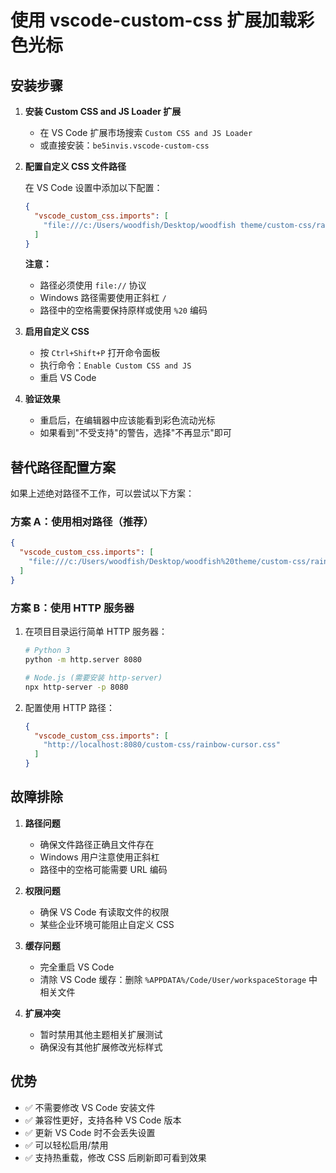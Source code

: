 # 使用 vscode-custom-css 扩展加载彩色光标

## 安装步骤

1. **安装 Custom CSS and JS Loader 扩展**
   - 在 VS Code 扩展市场搜索 `Custom CSS and JS Loader`
   - 或直接安装：`be5invis.vscode-custom-css`

2. **配置自定义 CSS 文件路径**
   
   在 VS Code 设置中添加以下配置：

   ```json
   {
     "vscode_custom_css.imports": [
       "file:///c:/Users/woodfish/Desktop/woodfish theme/custom-css/rainbow-cursor.css"
     ]
   }
   ```

   **注意：** 
   - 路径必须使用 `file://` 协议
   - Windows 路径需要使用正斜杠 `/`
   - 路径中的空格需要保持原样或使用 `%20` 编码

3. **启用自定义 CSS**
   - 按 `Ctrl+Shift+P` 打开命令面板
   - 执行命令：`Enable Custom CSS and JS`
   - 重启 VS Code

4. **验证效果**
   - 重启后，在编辑器中应该能看到彩色流动光标
   - 如果看到"不受支持"的警告，选择"不再显示"即可

## 替代路径配置方案

如果上述绝对路径不工作，可以尝试以下方案：

### 方案 A：使用相对路径（推荐）
```json
{
  "vscode_custom_css.imports": [
    "file:///c:/Users/woodfish/Desktop/woodfish%20theme/custom-css/rainbow-cursor.css"
  ]
}
```

### 方案 B：使用 HTTP 服务器
1. 在项目目录运行简单 HTTP 服务器：
   ```bash
   # Python 3
   python -m http.server 8080
   
   # Node.js (需要安装 http-server)
   npx http-server -p 8080
   ```

2. 配置使用 HTTP 路径：
   ```json
   {
     "vscode_custom_css.imports": [
       "http://localhost:8080/custom-css/rainbow-cursor.css"
     ]
   }
   ```

## 故障排除

1. **路径问题**
   - 确保文件路径正确且文件存在
   - Windows 用户注意使用正斜杠
   - 路径中的空格可能需要 URL 编码

2. **权限问题**
   - 确保 VS Code 有读取文件的权限
   - 某些企业环境可能阻止自定义 CSS

3. **缓存问题**
   - 完全重启 VS Code
   - 清除 VS Code 缓存：删除 `%APPDATA%/Code/User/workspaceStorage` 中相关文件

4. **扩展冲突**
   - 暂时禁用其他主题相关扩展测试
   - 确保没有其他扩展修改光标样式

## 优势

- ✅ 不需要修改 VS Code 安装文件
- ✅ 兼容性更好，支持各种 VS Code 版本
- ✅ 更新 VS Code 时不会丢失设置
- ✅ 可以轻松启用/禁用
- ✅ 支持热重载，修改 CSS 后刷新即可看到效果